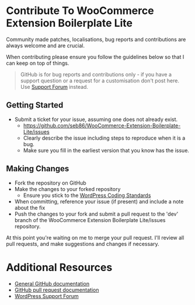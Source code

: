 # Contribute To WooCommerce Extension Boilerplate Lite

Community made patches, localisations, bug reports and contributions are always welcome and are crucial.

When contributing please ensure you follow the guidelines below so that I can keep on top of things.

> GitHub is for bug reports and contributions only - if you have a support question or a request for a customisation don't post here. Use [Support Forum](http://www.sebastiendumont.com/support/forum/woocommerce-extension-boilerplate/) instead.

## Getting Started

* Submit a ticket for your issue, assuming one does not already exist.
  * https://github.com/seb86/WooCommerce-Extension-Boilerplate-Lite/issues
  * Clearly describe the issue including steps to reproduce when it is a bug.
  * Make sure you fill in the earliest version that you know has the issue.

## Making Changes 

* Fork the repository on GitHub
* Make the changes to your forked repository
  * Ensure you stick to the [WordPress Coding Standards](http://codex.wordpress.org/WordPress_Coding_Standards)
* When committing, reference your issue (if present) and include a note about the fix
* Push the changes to your fork and submit a pull request to the 'dev' branch of the WooCommerce Extension Boilerplate Lite/issues repository.

At this point you're waiting on me to merge your pull request. I'll review all pull requests, and make suggestions and changes if necessary. 

# Additional Resources

* [General GitHub documentation](http://help.github.com/)
* [GitHub pull request documentation](http://help.github.com/send-pull-requests/)
* [WordPress Support Forum](http://wordpress.org/support/plugin/woocommerce-extension-boilerplate-lite)
